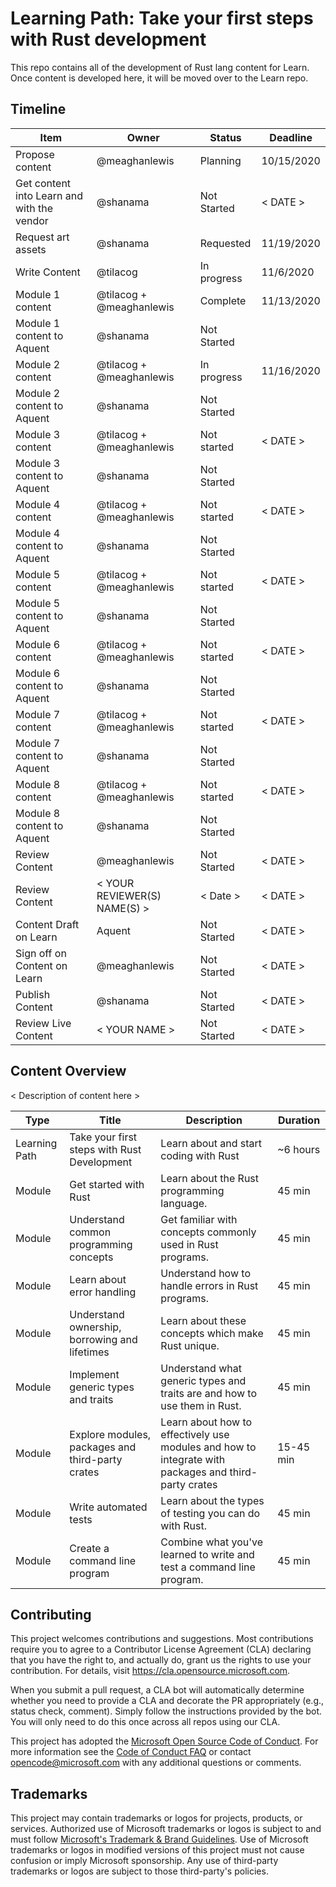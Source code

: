 # Learning Path: Take your first steps with Rust development

This repo contains all of the development of Rust lang content for Learn. Once content is developed here, it will be moved over to the Learn repo.

## Timeline

| Item | Owner | Status | Deadline |
|------|-------|--------|----------|
| Propose content | @meaghanlewis | Planning | 10/15/2020 |
| Get content into Learn and with the vendor | @shanama | Not Started | < DATE > |
| Request art assets | @shanama | Requested |11/19/2020 |
| Write Content | @tilacog | In progress | 11/6/2020 |
| Module 1 content | @tilacog + @meaghanlewis | Complete | 11/13/2020 |
| Module 1 content to Aquent | @shanama | Not Started |  |
| Module 2 content | @tilacog + @meaghanlewis | In progress | 11/16/2020 |
| Module 2 content to Aquent | @shanama | Not Started |  |
| Module 3 content | @tilacog + @meaghanlewis | Not started | < DATE > |
| Module 3 content to Aquent | @shanama | Not Started |  |
| Module 4 content | @tilacog + @meaghanlewis | Not started | < DATE > |
| Module 4 content to Aquent | @shanama | Not Started |  |
| Module 5 content | @tilacog + @meaghanlewis | Not started | < DATE > |
| Module 5 content to Aquent | @shanama | Not Started |  |
| Module 6 content | @tilacog + @meaghanlewis | Not started | < DATE > |
| Module 6 content to Aquent | @shanama | Not Started |  |
| Module 7 content | @tilacog + @meaghanlewis | Not started | < DATE > |
| Module 7 content to Aquent | @shanama | Not Started |  |
| Module 8 content | @tilacog + @meaghanlewis | Not started | < DATE > |
| Module 8 content to Aquent | @shanama | Not Started |  |
| Review Content | @meaghanlewis | Not Started | < DATE > |
| Review Content | < YOUR REVIEWER(S) NAME(S) > | < Date > | < DATE > |
| Content Draft on Learn | Aquent | Not Started | < DATE > |
| Sign off on Content on Learn | @meaghanlewis | Not Started | < DATE > |
| Publish Content | @shanama | Not Started | < DATE > |
| Review Live Content | < YOUR NAME > | Not Started | < DATE > |

## Content Overview

< Description of content here >

| Type | Title | Description | Duration |
|------|-------|-------------|----------|
| Learning Path | Take your first steps with Rust Development | Learn about and start coding with Rust | ~6 hours |
| Module | Get started with Rust | Learn about the Rust programming language. | 45 min |
| Module | Understand common programming concepts | Get familiar with concepts commonly used in Rust programs. | 45 min |
| Module | Learn about error handling | Understand how to handle errors in Rust programs. | 45 min |
| Module | Understand ownership, borrowing and lifetimes | Learn about these concepts which make Rust unique. | 45 min |
| Module | Implement generic types and traits | Understand what generic types and traits are and how to use them in Rust. | 45 min |
| Module | Explore modules, packages and third-party crates | Learn about how to effectively use modules and how to integrate with packages and third-party crates | 15-45 min |
| Module | Write automated tests | Learn about the types of testing you can do with Rust. | 45 min |
| Module | Create a command line program | Combine what you've learned to write and test a command line program. | 45 min |

## Contributing

This project welcomes contributions and suggestions.  Most contributions require you to agree to a
Contributor License Agreement (CLA) declaring that you have the right to, and actually do, grant us
the rights to use your contribution. For details, visit https://cla.opensource.microsoft.com.

When you submit a pull request, a CLA bot will automatically determine whether you need to provide
a CLA and decorate the PR appropriately (e.g., status check, comment). Simply follow the instructions
provided by the bot. You will only need to do this once across all repos using our CLA.

This project has adopted the [Microsoft Open Source Code of Conduct](https://opensource.microsoft.com/codeofconduct/).
For more information see the [Code of Conduct FAQ](https://opensource.microsoft.com/codeofconduct/faq/) or
contact [opencode@microsoft.com](mailto:opencode@microsoft.com) with any additional questions or comments.

## Trademarks

This project may contain trademarks or logos for projects, products, or services. Authorized use of Microsoft 
trademarks or logos is subject to and must follow 
[Microsoft's Trademark & Brand Guidelines](https://www.microsoft.com/en-us/legal/intellectualproperty/trademarks/usage/general).
Use of Microsoft trademarks or logos in modified versions of this project must not cause confusion or imply Microsoft sponsorship.
Any use of third-party trademarks or logos are subject to those third-party's policies.
